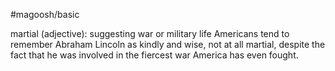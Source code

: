 #magoosh/basic

martial (adjective): suggesting war or military life 
Americans tend to remember Abraham Lincoln as kindly and wise, not at all martial, despite the fact that 
he was involved in the fiercest war America has even fought. 
